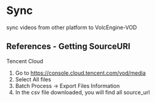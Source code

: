 # Sync
sync videos from other platform to VolcEngine-VOD

## References - Getting SourceURI

Tencent Cloud
1. Go to https://console.cloud.tencent.com/vod/media
2. Select All files
3. Batch Process -> Export Files Information
4. In the csv file downloaded, you will find all source_url
